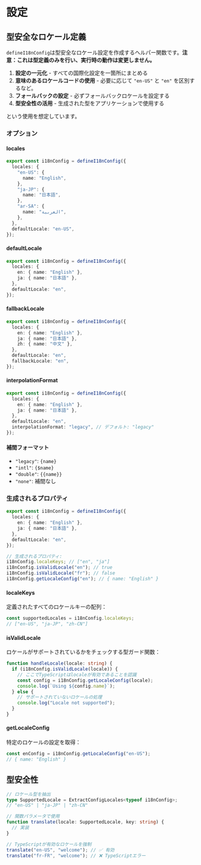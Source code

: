 # 設定

## 型安全なロケール定義

`defineI18nConfig`は型安全なロケール設定を作成するヘルパー関数です。**注意：これは型定義のみを行い、実行時の動作は変更しません。**

1. **設定の一元化** - すべての国際化設定を一箇所にまとめる
2. **意味のあるロケールコードの使用** - 必要に応じて `"en-US"` と `"en"` を区別するなど。
3. **フォールバックの設定** - 必ずフォールバックロケールを設定する
4. **型安全性の活用** - 生成された型をアプリケーションで使用する

という使用を想定しています。

### オプション

#### locales

```typescript
export const i18nConfig = defineI18nConfig({
  locales: {
    "en-US": {
      name: "English",
    },
    "ja-JP": {
      name: "日本語",
    },
    "ar-SA": {
      name: "العربية",
    },
  },
  defaultLocale: "en-US",
});
```

#### defaultLocale

```typescript
export const i18nConfig = defineI18nConfig({
  locales: {
    en: { name: "English" },
    ja: { name: "日本語" },
  },
  defaultLocale: "en",
});
```

#### fallbackLocale

```typescript
export const i18nConfig = defineI18nConfig({
  locales: {
    en: { name: "English" },
    ja: { name: "日本語" },
    zh: { name: "中文" },
  },
  defaultLocale: "en",
  fallbackLocale: "en",
});
```

#### interpolationFormat

```typescript
export const i18nConfig = defineI18nConfig({
  locales: {
    en: { name: "English" },
    ja: { name: "日本語" },
  },
  defaultLocale: "en",
  interpolationFormat: "legacy", // デフォルト: "legacy"
});
```

#### 補間フォーマット

- `"legacy"`: `{name}`
- `"intl"`: `{$name}`
- `"double"`: `{{name}}`
- `"none"`: 補間なし

### 生成されるプロパティ

```typescript
export const i18nConfig = defineI18nConfig({
  locales: {
    en: { name: "English" },
    ja: { name: "日本語" },
  },
  defaultLocale: "en",
});

// 生成されるプロパティ:
i18nConfig.localeKeys; // ["en", "ja"]
i18nConfig.isValidLocale("en"); // true
i18nConfig.isValidLocale("fr"); // false
i18nConfig.getLocaleConfig("en"); // { name: "English" }
```

#### localeKeys

定義されたすべてのロケールキーの配列：

```typescript
const supportedLocales = i18nConfig.localeKeys;
// ["en-US", "ja-JP", "zh-CN"]
```

#### isValidLocale

ロケールがサポートされているかをチェックする型ガード関数：

```typescript
function handleLocale(locale: string) {
  if (i18nConfig.isValidLocale(locale)) {
    // ここでTypeScriptはlocaleが有効であることを認識
    const config = i18nConfig.getLocaleConfig(locale);
    console.log(`Using ${config.name}`);
  } else {
    // サポートされていないロケールの処理
    console.log("Locale not supported");
  }
}
```

#### getLocaleConfig

特定のロケールの設定を取得：

```typescript
const enConfig = i18nConfig.getLocaleConfig("en-US");
// { name: "English" }
```

## 型安全性

```typescript
// ロケール型を抽出
type SupportedLocale = ExtractConfigLocales<typeof i18nConfig>;
// "en-US" | "ja-JP" | "zh-CN"

// 関数パラメータで使用
function translate(locale: SupportedLocale, key: string) {
  // 実装
}

// TypeScriptが有効なロケールを強制
translate("en-US", "welcome"); // ✅ 有効
translate("fr-FR", "welcome"); // ❌ TypeScriptエラー
```
